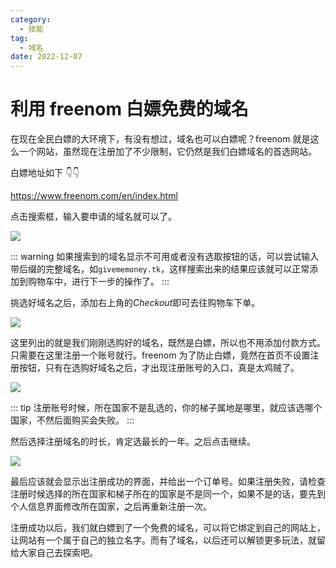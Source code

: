 ```yaml
---
category:
  - 技能
tag:
  - 域名
date: 2022-12-07
---
```


# 利用 freenom 白嫖免费的域名

在现在全民白嫖的大环境下，有没有想过，域名也可以白嫖呢？freenom 就是这么一个网站，虽然现在注册加了不少限制，它仍然是我们白嫖域名的首选网站。

白嫖地址如下 👇👇

<https://www.freenom.com/en/index.html>

点击搜索框，输入要申请的域名就可以了。

![](./img/freenom-signup.png)

::: warning
如果搜索到的域名显示不可用或者没有选取按钮的话，可以尝试输入带后缀的完整域名，如`givememoney.tk`，这样搜索出来的结果应该就可以正常添加到购物车中，进行下一步的操作了。
:::

挑选好域名之后，添加右上角的*Checkout*即可去往购物车下单。

![](./img/freenom-checkout.png)

这里列出的就是我们刚刚选购好的域名，既然是白嫖，所以也不用添加付款方式。只需要在这里注册一个账号就行。freenom 为了防止白嫖，竟然在首页不设置注册按钮，只有在选购好域名之后，才出现注册账号的入口，真是太鸡贼了。

![](./img/freenom-register.png)

::: tip
注册账号时候，所在国家不是乱选的，你的梯子属地是哪里，就应该选哪个国家，不然后面购买会失败。
:::

然后选择注册域名的时长，肯定选最长的一年。之后点击继续。

![](./img/freenom-cart.png)

最后应该就会显示出注册成功的界面，并给出一个订单号。如果注册失败，请检查注册时候选择的所在国家和梯子所在的国家是不是同一个，如果不是的话，要先到个人信息界面修改所在国家，之后再重新注册一次。

注册成功以后，我们就白嫖到了一个免费的域名，可以将它绑定到自己的网站上，让网站有一个属于自己的独立名字。而有了域名，以后还可以解锁更多玩法，就留给大家自己去探索吧。
